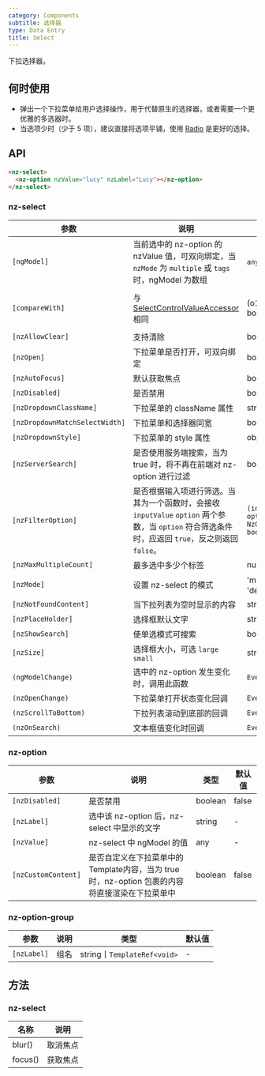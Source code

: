 ```yaml
---
category: Components
subtitle: 选择器
type: Data Entry
title: Select
---
```


下拉选择器。

## 何时使用

- 弹出一个下拉菜单给用户选择操作，用于代替原生的选择器，或者需要一个更优雅的多选器时。
- 当选项少时（少于 5 项），建议直接将选项平铺，使用 [Radio](/components/radio/zh) 是更好的选择。

## API

```html
<nz-select>
  <nz-option nzValue="lucy" nzLabel="Lucy"></nz-option>
</nz-select>
```

### nz-select

| 参数 | 说明 | 类型 | 默认值 |
| --- | --- | --- | --- |
| `[ngModel]` | 当前选中的 nz-option 的 nzValue 值，可双向绑定，当 `nzMode` 为 `multiple` 或 `tags` 时，ngModel 为数组 | `any 丨 any[]` | - |
| `[compareWith]` | 与 [SelectControlValueAccessor](https://angular.io/api/forms/SelectControlValueAccessor#caveat-option-selection) 相同 | (o1: any, o2: any) => boolean | (o1: any, o2: any) => o1===o2 |
| `[nzAllowClear]` | 支持清除 | boolean | false |
| `[nzOpen]` | 下拉菜单是否打开，可双向绑定 | boolean | false |
| `[nzAutoFocus]` | 默认获取焦点 | boolean | false |
| `[nzDisabled]` | 是否禁用 | boolean | false |
| `[nzDropdownClassName]` | 下拉菜单的 className 属性 | string | - |
| `[nzDropdownMatchSelectWidth]` | 下拉菜单和选择器同宽 | boolean | true |
| `[nzDropdownStyle]` | 下拉菜单的 style 属性 | object | - |
| `[nzServerSearch]` | 是否使用服务端搜索，当为 true 时，将不再在前端对 nz-option 进行过滤 | boolean | false |
| `[nzFilterOption]` | 是否根据输入项进行筛选。当其为一个函数时，会接收 `inputValue` `option` 两个参数，当 `option` 符合筛选条件时，应返回 `true`，反之则返回 `false`。 | `(input?: string, option?: NzOptionComponent) => boolean;` | - |
| `[nzMaxMultipleCount]` | 最多选中多少个标签| number | Infinity |
| `[nzMode]` | 设置 nz-select 的模式 | 'multiple' 丨 'tags' 丨 'default' | 'default' |
| `[nzNotFoundContent]` | 当下拉列表为空时显示的内容 | string | - |
| `[nzPlaceHolder]` | 选择框默认文字 | string | - |
| `[nzShowSearch]` | 使单选模式可搜索 | boolean | false |
| `[nzSize]` | 选择框大小，可选 `large` `small` | string | default |
| `(ngModelChange)` | 选中的 nz-option 发生变化时，调用此函数 | `EventEmitter<any[]>` | - |
| `(nzOpenChange)` | 下拉菜单打开状态变化回调 | `EventEmitter<boolean>` | - |
| `(nzScrollToBottom)` | 下拉列表滚动到底部的回调 | `EventEmitter<void>` | - |
| `(nzOnSearch)` | 文本框值变化时回调 | `EventEmitter<string>` | - |


### nz-option

| 参数 | 说明 | 类型 | 默认值 |
| --- | --- | --- | --- |
| `[nzDisabled]` | 是否禁用 | boolean | false |
| `[nzLabel]` | 选中该 nz-option 后，nz-select 中显示的文字 | string | - |
| `[nzValue]` | nz-select 中 ngModel 的值 | any | - |
| `[nzCustomContent]` | 是否自定义在下拉菜单中的Template内容，当为 true 时，nz-option 包裹的内容将直接渲染在下拉菜单中 | boolean | false |

### nz-option-group

| 参数 | 说明 | 类型 | 默认值 |
| --- | --- | --- | --- |
| `[nzLabel]` | 组名 | string丨`TemplateRef<void>` | - |


## 方法

### nz-select

| 名称 | 说明 |
| --- | --- |
| blur() | 取消焦点 |
| focus() | 获取焦点 |

